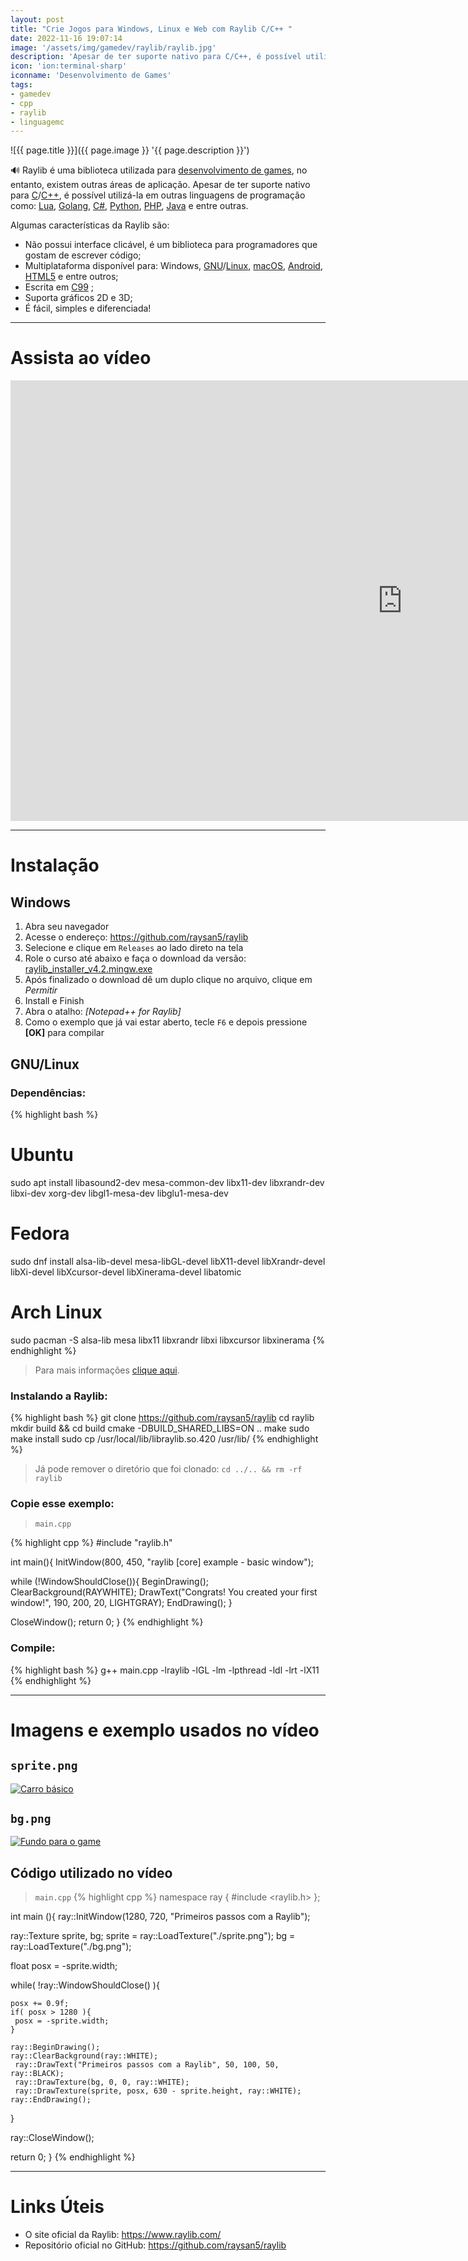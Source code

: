```yaml
---
layout: post
title: "Crie Jogos para Windows, Linux e Web com Raylib C/C++ "
date: 2022-11-16 19:07:14
image: '/assets/img/gamedev/raylib/raylib.jpg'
description: 'Apesar de ter suporte nativo para C/C++, é possível utilizá-la em outras linguagens de programação como: Lua, Golang, C#, Python, PHP, Java e entre outras.'
icon: 'ion:terminal-sharp'
iconname: 'Desenvolvimento de Games'
tags:
- gamedev
- cpp
- raylib
- linguagemc
---
```


![{{ page.title }}]({{ page.image }} '{{ page.description }}')

🔊 Raylib é uma biblioteca utilizada para [desenvolvimento de games](https://terminalroot.com.br/tags#gamedev), no entanto, existem outras áreas de aplicação. Apesar de ter suporte nativo para [C](https://terminalroot.com.br/tags#linguagemc)/[C++](https://terminalroot.com.br/tags#cpp), é possível utilizá-la em outras linguagens de programação como: [Lua](https://terminalroot.com.br/tags#lua), [Golang](https://terminalroot.com.br/tags#go), [C#](https://terminalroot.com.br/tags#csharp), [Python](https://terminalroot.com.br/tags#python), [PHP](https://terminalroot.com.br/tags#php), [Java](https://terminalroot.com.br/tags#java) e entre outras.

Algumas características da Raylib são:
+ Não possui interface clicável, é um biblioteca para programadores que gostam de escrever código;
+ Multiplataforma disponível para: Windows, [GNU](https://terminalroot.com.br/tags#gnu)/[Linux](https://terminalroot.com.br/tags#linux), [macOS](https://terminalroot.com.br/tags#macos), [Android](https://terminalroot.com.br/tags#android), [HTML5](https://terminalroot.com.br/tags#html) e entre outros;
+ Escrita em [C99](https://terminalroot.com.br/tags#linguagemc) ;
+ Suporta gráficos 2D e 3D;
+ É fácil, simples e diferenciada!

---

# Assista ao vídeo
<iframe width="1253" height="705" src="https://www.youtube.com/embed/LZUMVdkWWrg" title="YouTube video player" frameborder="0" allow="accelerometer; autoplay; clipboard-write; encrypted-media; gyroscope; picture-in-picture" allowfullscreen></iframe>

---

# Instalação

## Windows

01. Abra seu navegador
02. Acesse o endereço: <https://github.com/raysan5/raylib>
03. Selecione e clique em `Releases` ao lado direto na tela
04. Role o curso até abaixo e faça o download da versão: [raylib_installer_v4.2.mingw.exe](https://github.com/raysan5/raylib/releases/download/4.2.0/raylib_installer_v4.2.mingw.exe)
05. Após finalizado o download dê um duplo clique no arquivo, clique em *Permitir*
06. Install e Finish
07. Abra o atalho: *[Notepad++ for Raylib]*
08. Como o exemplo que já vai estar aberto, tecle `F6` e depois pressione **[OK]** para compilar

## GNU/Linux
### Dependências:

{% highlight bash %}
# Ubuntu
sudo apt install libasound2-dev mesa-common-dev libx11-dev libxrandr-dev libxi-dev xorg-dev libgl1-mesa-dev libglu1-mesa-dev

# Fedora
sudo dnf install alsa-lib-devel mesa-libGL-devel libX11-devel libXrandr-devel libXi-devel libXcursor-devel libXinerama-devel libatomic

# Arch Linux
sudo pacman -S alsa-lib mesa libx11 libxrandr libxi libxcursor libxinerama
{% endhighlight %}
> Para mais informações [clique aqui](https://github.com/raysan5/raylib/wiki/Working-on-GNU-Linux#build-raylib-using-cmake).

### Instalando a Raylib:

{% highlight bash %}
git clone https://github.com/raysan5/raylib
cd raylib
mkdir build && cd build
cmake -DBUILD_SHARED_LIBS=ON ..
make
sudo make install
sudo cp /usr/local/lib/libraylib.so.420 /usr/lib/ 
{% endhighlight %}
> Já pode remover o diretório que foi clonado: `cd ../.. && rm -rf raylib`

### Copie esse exemplo:
> `main.cpp`

{% highlight cpp %}
#include "raylib.h"

int main(){
  InitWindow(800, 450, "raylib [core] example - basic window");

  while (!WindowShouldClose()){
    BeginDrawing();
    ClearBackground(RAYWHITE);
    DrawText("Congrats! You created your first window!", 190, 200, 20, LIGHTGRAY);
    EndDrawing();
  }

  CloseWindow();
  return 0;
}
{% endhighlight %}

### Compile:
{% highlight bash %}
g++ main.cpp -lraylib -lGL -lm -lpthread -ldl -lrt -lX11
{% endhighlight %}

---

# Imagens e exemplo usados no vídeo

## `sprite.png`
<a href="/assets/img/gamedev/raylib/sprite.png">
 <img src="/assets/img/gamedev/raylib/sprite.png" alt="Carro básico">
</a>

## `bg.png`
<a href="/assets/img/gamedev/raylib/bg.png">
 <img src="/assets/img/gamedev/raylib/bg.png" alt="Fundo para o game">
</a>

## Código utilizado no vídeo 
> `main.cpp`
{% highlight cpp %}
namespace ray {
  #include <raylib.h>
};

int main (){
  ray::InitWindow(1280, 720, "Primeiros passos com a Raylib");

  ray::Texture sprite, bg;
  sprite = ray::LoadTexture("./sprite.png");
  bg = ray::LoadTexture("./bg.png");

  float posx = -sprite.width;

  while( !ray::WindowShouldClose() ){

    posx += 0.9f;
    if( posx > 1280 ){
     posx = -sprite.width; 
    }

    ray::BeginDrawing(); 
    ray::ClearBackground(ray::WHITE);
     ray::DrawText("Primeiros passos com a Raylib", 50, 100, 50, ray::BLACK);
     ray::DrawTexture(bg, 0, 0, ray::WHITE);
     ray::DrawTexture(sprite, posx, 630 - sprite.height, ray::WHITE);
    ray::EndDrawing();
  }

  ray::CloseWindow();

  return 0;
}
{% endhighlight %}

---

# Links Úteis
+ O site oficial da Raylib: <https://www.raylib.com/>
+ Repositório oficial no GitHub: <https://github.com/raysan5/raylib>


